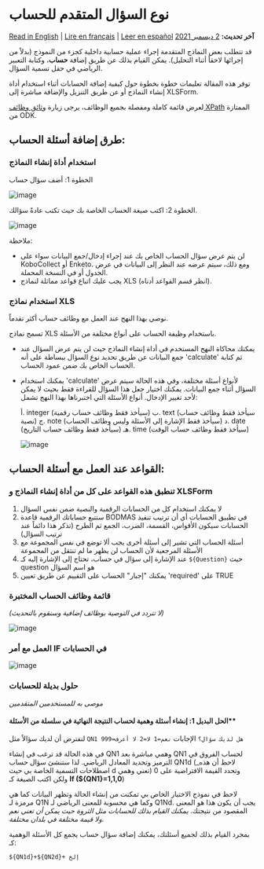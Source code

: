 # نوع السؤال المتقدم للحساب
<a href="../advanced_calculate.html">Read in English</a> | <a href="../fr/advanced_calculate.html">Lire en français</a> | <a href="../es/advanced_calculate.html">Leer en español</a>
**آخر تحديث:** <a href="https://github.com/kobotoolbox/docs/blob/c2e8c882fdd831549c2f7f4474a9d522bafc181b/source/advanced_calculate.md" class="reference">2 ديسمبر 2021</a>

قد تتطلب بعض النماذج المتقدمة إجراء عملية حسابية داخلية كجزء من النموذج (بدلاً من إجرائها لاحقاً أثناء التحليل). يمكن القيام بذلك عن طريق إضافة **حساب**، وكتابة التعبير الرياضي في حقل تسمية السؤال.

توفر هذه المقالة تعليمات خطوة بخطوة حول كيفية إضافة الحسابات أثناء استخدام أداة إنشاء النماذج أو عن طريق التنزيل والإضافة مباشرة إلى XLSForm.

لعرض قائمة كاملة ومفصلة بجميع الوظائف، يرجى زيارة [وثائق وظائف XPath](https://getodk.github.io/xforms-spec) الممتازة من ODK.

## طرق إضافة أسئلة الحساب:

### استخدام أداة إنشاء النماذج

الخطوة 1: أضف سؤال حساب

![image](/images/advanced_calculate/calculate_question.jpg)

الخطوة 2: اكتب صيغة الحساب الخاصة بك حيث تكتب عادةً سؤالك.

![image](/images/advanced_calculate/formulas.jpg)

ملاحظة:

* لن يتم عرض سؤال الحساب الخاص بك عند إجراء إدخال/جمع البيانات سواء على KoboCollect أو Enketo. ومع ذلك، سيتم عرضه عند النظر إلى البيانات في عرض الجدول أو في النسخة المحملة.
* يجب عليك اتباع قواعد مماثلة لنماذج XLS (انظر قسم القواعد أدناه).

### استخدام نماذج XLS

نوصي بهذا النهج عند العمل مع وظائف حساب أكثر تقدماً.

تسمح نماذج XLS باستخدام وظيفة الحساب على أنواع مختلفة من الأسئلة.

* يمكنك محاكاة النهج المستخدم في أداة إنشاء النماذج حيث لن يتم عرض السؤال عند جمع البيانات عن طريق تحديد نوع السؤال ببساطة على أنه 'calculate' ثم كتابة الحساب الخاص بك ضمن عمود الحساب.
* يمكنك استخدام 'calculate' لأنواع أسئلة مختلفة، وفي هذه الحالة سيتم عرض السؤال أثناء جمع البيانات. يمكنك اختيار جعل هذا السؤال للقراءة فقط بحيث لا يمكن لأحد تغيير الإدخال. أنواع الأسئلة التي اختبرناها بهذا النهج تشمل:

    أ. integer (سيأخذ فقط وظائف حساب رقمية)
    ب. text (سيأخذ فقط وظائف حساب نصية)
    ج. note (سيأخذ فقط الإشارة إلى الأسئلة وليس وظائف الحساب)
    د. date (سيأخذ فقط وظائف حساب التاريخ)
    هـ. time (سيأخذ فقط وظائف حساب الوقت)
    
    ![image](/images/advanced_calculate/xls.png)

## القواعد عند العمل مع أسئلة الحساب:

### تنطبق هذه القواعد على كل من أداة إنشاء النماذج و XLSForm

1. لا يمكنك استخدام كل من الحسابات الرقمية والنصية ضمن نفس السؤال
2. ستتبع حساباتك الرقمية قاعدة BODMAS في تطبيق الحسابات أي أن ترتيب تنفيذ الحسابات سيكون الأقواس، القسمة، الضرب، الجمع ثم الطرح (تذكر هذا دائماً عند ترتيب السؤال)
3. أسئلة الحساب التي تشير إلى أسئلة أخرى يجب ألا توضع في نفس المجموعة مع الأسئلة المرجعية لأن الحساب لن يظهر ما لم تنتقل من المجموعة
4. عند الإشارة إلى سؤال في حساب، تحتاج إلى الإشارة إليه كـ `${Question}` حيث question هو اسم السؤال
5. يمكنك "إجبار" الحساب على التقييم عن طريق تعيين 'required' على TRUE

### قائمة وظائف الحساب المختبرة

_(لا تتردد في التوصية بوظائف إضافية وسنقوم بالتحديث)_

![image](/images/advanced_calculate/list.png)

### العمل مع أمر IF في الحسابات

![image](/images/advanced_calculate/if_command.png)

### حلول بديلة للحسابات

_موصى به للمستخدمين المتقدمين_

#### الحل البديل 1: إنشاء أسئلة وهمية لحساب النتيجة النهائية في سلسلة من الأسئلة**

لنفترض أن لديك سؤالاً مثل `QN1 هل لديك سؤال؟` الإجابات `نعم=1 لا=2 لا أعرف=999`

في هذه الحالة قد ترغب في إنشاء QN1 وهمي مباشرة بعد QN1 لحساب الفروق في الترميز وتحديد المعادل الرياضي. لذا ستنشئ سؤال حساب QN1d (_لاحظ أن هذه اصطلاحات التسمية الخاصة بي حيث d تعني وهمي) وتحدد القيمة الافتراضية على 0 ولكن اكتب الصيغة كـ **If (${QN1}=1,1,0**)

لاحظ في نموذج الاختبار الخاص بي تمكنت من إنشاء الحالة وتظهر البيانات كما هي مرمزة لـ Q1N وكما هي محسوبة للمعنى الرياضي لـ Q1Nd. يجب أن يكون هذا هو المعنى المقصود من نتيجتك. _يمكنك القيام بذلك للحسابات مثل الثروة حيث يمكن أن تعني نعم ولا قيمة مختلفة في بلدان مختلفة._

بمجرد القيام بذلك لجميع أسئلتك، يمكنك إضافة سؤال حساب يجمع كل الأسئلة الوهمية كـ:

`${QN1d}+${QN2d}+ إلخ`